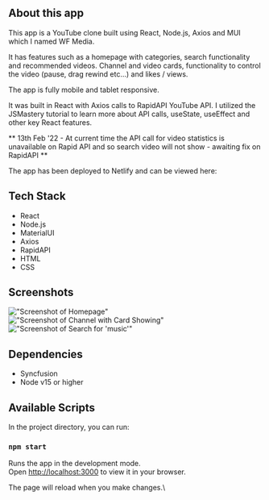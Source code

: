 ## About this app

This app is a YouTube clone built using React, Node.js, Axios and MUI which I named WF Media.

It has features such as a homepage with categories, search functionality and recommended videos. Channel and video cards, functionality to control the video (pause, drag rewind etc...) and likes / views.

The app is fully mobile and tablet responsive.

It was built in React with Axios calls to RapidAPI YouTube API.
I utilized the JSMastery tutorial to learn more about API calls, useState, useEffect and other key React features.

** 13th Feb '22 - At current time the API call for video statistics is unavailable on Rapid API and so search video will not show - awaiting fix on RapidAPI **

The app has been deployed to Netlify and can be viewed here:


## Tech Stack

- React
- Node.js
- MaterialUI
- Axios
- RapidAPI
- HTML
- CSS

## Screenshots

!["Screenshot of Homepage"](https://github.com/will-frankland/youtube_clone/blob/main/docs/homepage.png?raw=true)
!["Screenshot of Channel with Card Showing"](https://github.com/will-frankland/youtube_clone/blob/main/docs/channel-card.png?raw=true)
!["Screenshot of Search for 'music'"](https://github.com/will-frankland/youtube_clone/blob/main/docs/search-function.png?raw=true)


## Dependencies

- Syncfusion
- Node v15 or higher

## Available Scripts

In the project directory, you can run:

### `npm start`

Runs the app in the development mode.\
Open [http://localhost:3000](http://localhost:3000) to view it in your browser.

The page will reload when you make changes.\


